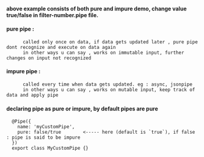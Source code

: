 #### above example consists of both pure and impure demo, change value true/false in filter-number.pipe file.

#### pure pipe : 
      
          called only once on data, if data gets updated later , pure pipe dont recognize and execute on data again
          in other ways u can say , works on immutable input, further changes on input not recognized

#### impure pipe : 

          called every time when data gets updated. eg : async, jsonpipe
          in other ways u can say , works on mutable input, keep track of data and apply pipe


#### declaring pipe as pure or impure, by default pipes are pure

      @Pipe({
        name: 'myCustomPipe', 
        pure: false/true        <----- here (default is `true`), if false : pipe is said to be impure
      })
      export class MyCustomPipe {}
